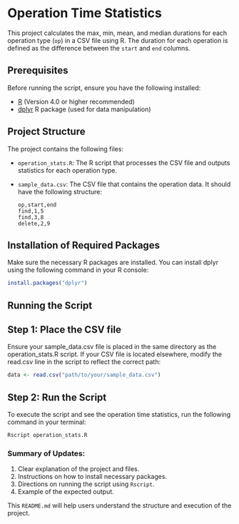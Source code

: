 # Operation Time Statistics

This project calculates the max, min, mean, and median durations for each operation type (`op`) in a CSV file using R. The duration for each operation is defined as the difference between the `start` and `end` columns.

## Prerequisites

Before running the script, ensure you have the following installed:

- [R](https://www.r-project.org/) (Version 4.0 or higher recommended)
- [dplyr](https://dplyr.tidyverse.org/) R package (used for data manipulation)

## Project Structure

The project contains the following files:

- `operation_stats.R`: The R script that processes the CSV file and outputs statistics for each operation type.
- `sample_data.csv`: The CSV file that contains the operation data. It should have the following structure:

  ```csv
  op,start,end
  find,1,5
  find,3,8
  delete,2,9

## Installation of Required Packages

Make sure the necessary R packages are installed. You can install dplyr using the following command in your R console:

```r
install.packages("dplyr")
```

## Running the Script

## Step 1: Place the CSV file

Ensure your sample_data.csv file is placed in the same directory as the operation_stats.R script. If your CSV file is located elsewhere, modify the read.csv line in the script to reflect the correct path:

```r
data <- read.csv("path/to/your/sample_data.csv")
```

## Step 2: Run the Script

To execute the script and see the operation time statistics, run the following command in your terminal:
```bash
Rscript operation_stats.R
```


### Summary of Updates:
1. Clear explanation of the project and files.
2. Instructions on how to install necessary packages.
3. Directions on running the script using `Rscript`.
4. Example of the expected output.

This `README.md` will help users understand the structure and execution of the project.
